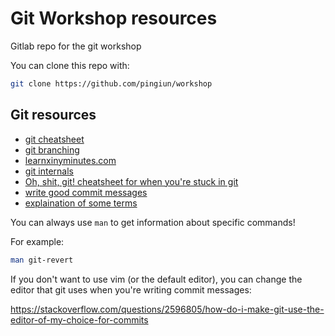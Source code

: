# Git Workshop resources

Gitlab repo for the git workshop

You can clone this repo with:

```bash
git clone https://github.com/pingiun/workshop
```

## Git resources

- [git cheatsheet](https://about.gitlab.com/images/press/git-cheat-sheet.pdf)
- [git branching](https://learngitbranching.js.org)
- [learnxinyminutes.com](https://learnxinyminutes.com/docs/git/)
- [git internals](https://www.git-scm.com/book/en/v2/Git-Internals-Git-Objects)
- [Oh, shit, git! cheatsheet for when you're stuck in git](http://ohshitgit.com)
- [write good commit messages](https://chris.beams.io/posts/git-commit/)
- [explaination of some terms](https://help.github.com/en/articles/github-glossary)

You can always use `man` to get information about specific commands!

For example:

```bash
man git-revert
```

If you don't want to use vim (or the default editor), you can change the editor
that git uses when you're writing commit messages:

https://stackoverflow.com/questions/2596805/how-do-i-make-git-use-the-editor-of-my-choice-for-commits
